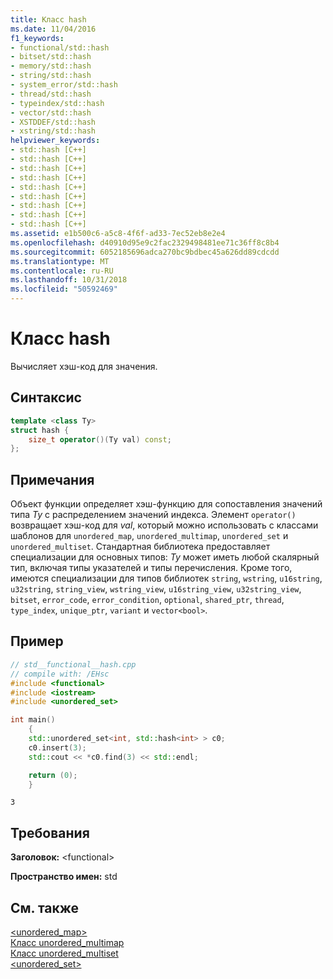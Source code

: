 ```yaml
---
title: Класс hash
ms.date: 11/04/2016
f1_keywords:
- functional/std::hash
- bitset/std::hash
- memory/std::hash
- string/std::hash
- system_error/std::hash
- thread/std::hash
- typeindex/std::hash
- vector/std::hash
- XSTDDEF/std::hash
- xstring/std::hash
helpviewer_keywords:
- std::hash [C++]
- std::hash [C++]
- std::hash [C++]
- std::hash [C++]
- std::hash [C++]
- std::hash [C++]
- std::hash [C++]
- std::hash [C++]
- std::hash [C++]
ms.assetid: e1b500c6-a5c8-4f6f-ad33-7ec52eb8e2e4
ms.openlocfilehash: d40910d95e9c2fac2329498481ee71c36ff8c8b4
ms.sourcegitcommit: 6052185696adca270bc9bdbec45a626dd89cdcdd
ms.translationtype: MT
ms.contentlocale: ru-RU
ms.lasthandoff: 10/31/2018
ms.locfileid: "50592469"
---
```

# <a name="hash-class"></a>Класс hash

Вычисляет хэш-код для значения.

## <a name="syntax"></a>Синтаксис

```cpp
template <class Ty>
struct hash {
    size_t operator()(Ty val) const;
};
```

## <a name="remarks"></a>Примечания

Объект функции определяет хэш-функцию для сопоставления значений типа *Ty* с распределением значений индекса. Элемент `operator()` возвращает хэш-код для *val*, который можно использовать с классами шаблонов для `unordered_map`, `unordered_multimap`, `unordered_set` и `unordered_multiset`. Стандартная библиотека предоставляет специализации для основных типов: *Ty* может иметь любой скалярный тип, включая типы указателей и типы перечисления. Кроме того, имеются специализации для типов библиотек `string`, `wstring`, `u16string`, `u32string`, `string_view`, `wstring_view`, `u16string_view`, `u32string_view`, `bitset`, `error_code`, `error_condition`, `optional`, `shared_ptr`, `thread`, `type_index`, `unique_ptr`, `variant` и `vector<bool>`.

## <a name="example"></a>Пример

```cpp
// std__functional__hash.cpp
// compile with: /EHsc
#include <functional>
#include <iostream>
#include <unordered_set>

int main()
    {
    std::unordered_set<int, std::hash<int> > c0;
    c0.insert(3);
    std::cout << *c0.find(3) << std::endl;

    return (0);
    }

```

```Output
3
```

## <a name="requirements"></a>Требования

**Заголовок:** \<functional>

**Пространство имен:** std

## <a name="see-also"></a>См. также

[<unordered_map>](../standard-library/unordered-map.md)<br/>
[Класс unordered_multimap](../standard-library/unordered-multimap-class.md)<br/>
[Класс unordered_multiset](../standard-library/unordered-multiset-class.md)<br/>
[<unordered_set>](../standard-library/unordered-set.md)<br/>
